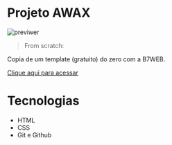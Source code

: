 # Projeto AWAX 

![previwer](./.github/preview.png)

> From scratch:

Copia de um template (gratuito) do zero com a B7WEB.  

[Clique aqui para acessar](https://anaahrens.github.io/nlwesports)

# Tecnologias

- HTML
- CSS
- Git e Github